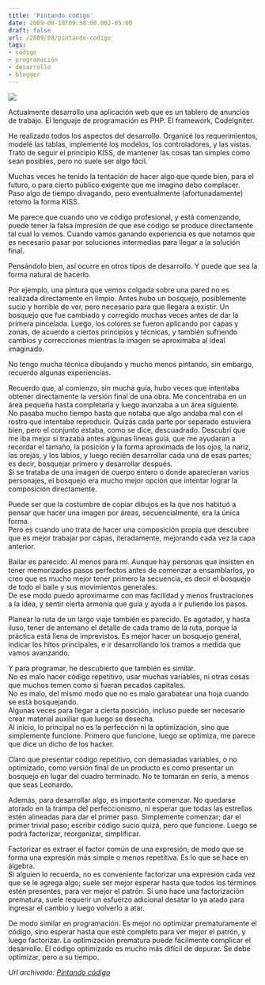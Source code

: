 ```yaml
---
title: 'Pintando código'
date: 2009-08-18T09:58:00.002-05:00
draft: false
url: /2009/08/pintando-codigo
tags: 
- código
- programación
- desarrollo
- blogger
---
```


[![](http://1.bp.blogspot.com/-tgBSd4IVTN4/T5DfIqGSx2I/AAAAAAAAB2Y/j81O1_4CQj8/s200/painting.jpg)](http://1.bp.blogspot.com/-tgBSd4IVTN4/T5DfIqGSx2I/AAAAAAAAB2Y/j81O1_4CQj8/s1600/painting.jpg)

Actualmente desarrollo una aplicación web que es un tablero de anuncios de trabajo. El lenguaje de programación es PHP. El framework, CodeIgniter.  
  
He realizado todos los aspectos del desarrollo. Organicé los requerimientos, modelé las tablas, implementé los modelos, los controladores, y las vistas.  
Trato de seguir el principio KISS, de mantener las cosas tan simples como sean posibles, pero no suele ser algo fácil.  
  
Muchas veces he tenido la tentación de hacer algo que quede bien, para el futuro, o para cierto público exigente que me imagino debo complacer. Paso algo de tiempo divagando, pero eventualmente (afortunadamente) retomo la forma KISS.  
  
Me parece que cuando uno ve código profesional, y está comenzando, puede tener la falsa impresión de que ese código se produce directamente tal cual lo vemos. Cuando vamos ganando experiencia es que notamos que es necesario pasar por soluciones intermedias para llegar a la solución final.  
  
Pensándolo bien, así ocurre en otros tipos de desarrollo. Y puede que sea la forma natural de hacerlo.  
  
Por ejemplo, una pintura que vemos colgada sobre una pared no es realizada directamente en limpio. Antes hubo un bosquejo, posiblemente sucio y horrible de ver, pero necesario para que llegara a existir. Un bosquejo que fue cambiado y corregido muchas veces antes de dar la primera pincelada. Luego, los colores se fueron aplicando por capas y zonas, de acuerdo a ciertos principios y técnicas, y también sufriendo cambios y correcciones mientras la imagen se aproximaba al ideal imaginado.  
  
No tengo mucha técnica dibujando y mucho menos pintando, sin embargo, recuerdo algunas experiencias.  
  
Recuerdo que, al comienzo, sin mucha guía, hubo veces que intentaba obtener directamente la versión final de una obra. Me concentraba en un área pequeña hasta completarla y luego avanzaba a un área siguiente.  
No pasaba mucho tiempo hasta que notaba que algo andaba mal con el rostro que intentaba reproducir. Quizás cada parte por separado estuviera bien, pero el conjunto estaba, como se dice, descuadrado. Descubrí que me iba mejor si trazaba antes algunas líneas guía, que me ayudaran a recordar el tamaño, la posición y la forma aproximada de los ojos, la nariz, las orejas, y los labios, y luego recién desarrollar cada una de esas partes; es decir, bosquejar primero y desarrollar después.  
Si se trataba de una imagen de cuerpo entero o donde aparecieran varios personajes, el bosquejo era mucho mejor opción que intentar lograr la composición directamente.  
  
Puede ser que la costumbre de copiar dibujos es la que nos habituó a pensar que hacer una imagen por áreas, secuencialmente, era la única forma.  
Pero es cuando uno trata de hacer una composición propia que descubre que es mejor trabajar por capas, iteradamente, mejorando cada vez la capa anterior.  
  
Bailar es parecido. Al menos para mí. Aunque hay personas que insisten en tener memorizados pasos perfectos antes de comenzar a ensamblarlos, yo creo que es mucho mejor tener primero la secuencia, es decir el bosquejo de todo el baile y sus movimientos generales.  
De ese modo puedo aproximarme con mas facilidad y menos frustraciones a la idea, y sentir cierta armonía que guía y ayuda a ir puliendo los pasos.  
  
Planear la ruta de un largo viaje también es parecido. Es agotador, y hasta iluso, tener de antemano el detalle de cada tramo de la ruta, porque la práctica está llena de imprevistos. Es mejor hacer un bosquejo general, indicar los hitos principales, e ir desarrollando los tramos a medida que vamos avanzando.  
  
Y para programar, he descubierto que también es similar.  
No es malo hacer código repetitivo, usar muchas variables, ni otras cosas que muchos temen como si fueran pecados capitales.  
No es malo, del mismo modo que no es malo garabatear una hoja cuando se está bosquejando.  
Algunas veces para llegar a cierta posición, incluso puede ser necesario crear material auxiliar que luego se desecha.  
Al inicio, lo principal no es la perfección ni la optimización, sino que simplemente funcione. Primero que funcione, luego se optimiza, me parece que dice un dicho de los hacker.  
  
Claro que presentar código repetitivo, con demasiadas variables, o no optimizado, como versión final de un producto es como presentar un bosquejo en lugar del cuadro terminado. No te tomarán en serio, a menos que seas Leonardo.  
  
Además, para desarrollar algo, es importante comenzar. No quedarse atorado en la trampa del perfeccionismo, ni esperar que todas las estrellas estén alineadas para dar el primer paso. Simplemente comenzar; dar el primer trivial paso; escribir código sucio quizá, pero que funcione. Luego se podrá factorizar, reorganizar, simplificar.  
  
Factorizar es extraer el factor común de una expresión, de modo que se forma una expresión más simple o menos repetitiva. Es lo que se hace en álgebra.  
Si alguien lo recuerda, no es conveniente factorizar una expresión cada vez que se le agrega algo; suele ser mejor esperar hasta que todos los términos estén presentes, para ver mejor el patrón. Si uno hace una factorización prematura, suele requerir un esfuerzo adicional desatar lo ya atado para ingresar el cambio y luego volverlo a atar.  
  
De modo similar en programación. Es mejor no optimizar prematuramente el código, sino esperar hasta que esté completo para ver mejor el patrón, y luego factorizar. La optimización prematura puede fácilmente complicar el desarrollo. El código optimizado es mucho más difícil de depurar. Se debe optimizar, pero a su tiempo.

_*Url archivado: [Pintando código](https://akcdev.blogspot.com/2009/08/pintando-codigo.html)*_
